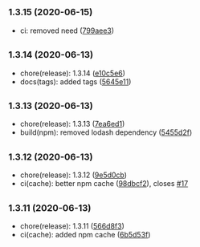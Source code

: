 ## <small>1.3.15 (2020-06-15)</small>

* ci: removed need ([799aee3](https://github.com/Kirkhammetz/flaggy/commit/799aee3))



## <small>1.3.14 (2020-06-13)</small>

* chore(release): 1.3.14 ([e10c5e6](https://github.com/Kirkhammetz/flaggy/commit/e10c5e6))
* docs(tags): added tags ([5645e11](https://github.com/Kirkhammetz/flaggy/commit/5645e11))



## <small>1.3.13 (2020-06-13)</small>

* chore(release): 1.3.13 ([7ea6ed1](https://github.com/Kirkhammetz/flaggy/commit/7ea6ed1))
* build(npm): removed lodash dependency ([5455d2f](https://github.com/Kirkhammetz/flaggy/commit/5455d2f))



## <small>1.3.12 (2020-06-13)</small>

* chore(release): 1.3.12 ([9e5d0cb](https://github.com/Kirkhammetz/flaggy/commit/9e5d0cb))
* ci(cache): better npm cache ([98dbcf2](https://github.com/Kirkhammetz/flaggy/commit/98dbcf2)), closes [#17](https://github.com/Kirkhammetz/flaggy/issues/17)



## <small>1.3.11 (2020-06-13)</small>

* chore(release): 1.3.11 ([566d8f3](https://github.com/Kirkhammetz/flaggy/commit/566d8f3))
* ci(cache): added npm cache ([6b5d53f](https://github.com/Kirkhammetz/flaggy/commit/6b5d53f))



